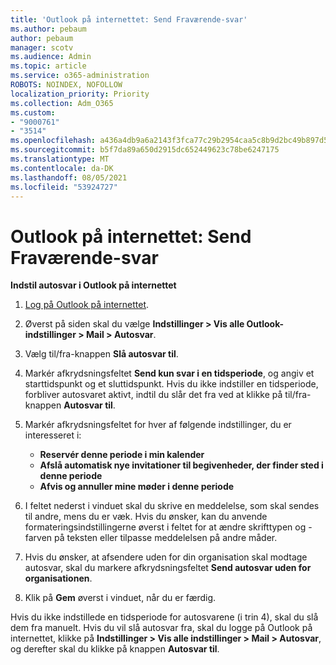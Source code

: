 ```yaml
---
title: 'Outlook på internettet: Send Fraværende-svar'
ms.author: pebaum
author: pebaum
manager: scotv
ms.audience: Admin
ms.topic: article
ms.service: o365-administration
ROBOTS: NOINDEX, NOFOLLOW
localization_priority: Priority
ms.collection: Adm_O365
ms.custom:
- "9000761"
- "3514"
ms.openlocfilehash: a436a4db9a6a2143f3fca77c29b2954caa5c8b9d2bc49b897d533104fc7ddde4
ms.sourcegitcommit: b5f7da89a650d2915dc652449623c78be6247175
ms.translationtype: MT
ms.contentlocale: da-DK
ms.lasthandoff: 08/05/2021
ms.locfileid: "53924727"
---
```

# <a name="outlook-on-the-web-send-out-of-office-replies"></a>Outlook på internettet: Send Fraværende-svar

**Indstil autosvar i Outlook på internettet**

1. [Log på Outlook på internettet](https://support.office.com/article/how-to-sign-in-to-outlook-on-the-web-763fab4d-0138-4814-b450-37fc286bcb79).

2. Øverst på siden skal du vælge **Indstillinger > Vis alle Outlook-indstillinger > Mail > Autosvar**.

3. Vælg til/fra-knappen **Slå autosvar til**.

4. Markér afkrydsningsfeltet **Send kun svar i en tidsperiode**, og angiv et starttidspunkt og et sluttidspunkt. Hvis du ikke indstiller en tidsperiode, forbliver autosvaret aktivt, indtil du slår det fra ved at klikke på til/fra-knappen **Autosvar til**.

5. Markér afkrydsningsfeltet for hver af følgende indstillinger, du er interesseret i:
    - **Reservér denne periode i min kalender**
    - **Afslå automatisk nye invitationer til begivenheder, der finder sted i denne periode**
    - **Afvis og annuller mine møder i denne periode**

6. I feltet nederst i vinduet skal du skrive en meddelelse, som skal sendes til andre, mens du er væk. Hvis du ønsker, kan du anvende formateringsindstillingerne øverst i feltet for at ændre skrifttypen og -farven på teksten eller tilpasse meddelelsen på andre måder.

7. Hvis du ønsker, at afsendere uden for din organisation skal modtage autosvar, skal du markere afkrydsningsfeltet **Send autosvar uden for organisationen**.

8. Klik på **Gem** øverst i vinduet, når du er færdig.

Hvis du ikke indstillede en tidsperiode for autosvarene (i trin 4), skal du slå dem fra manuelt. Hvis du vil slå autosvar fra, skal du logge på Outlook på internettet, klikke på **Indstillinger > Vis alle indstillinger > Mail > Autosvar**, og derefter skal du klikke på knappen **Autosvar til**.
